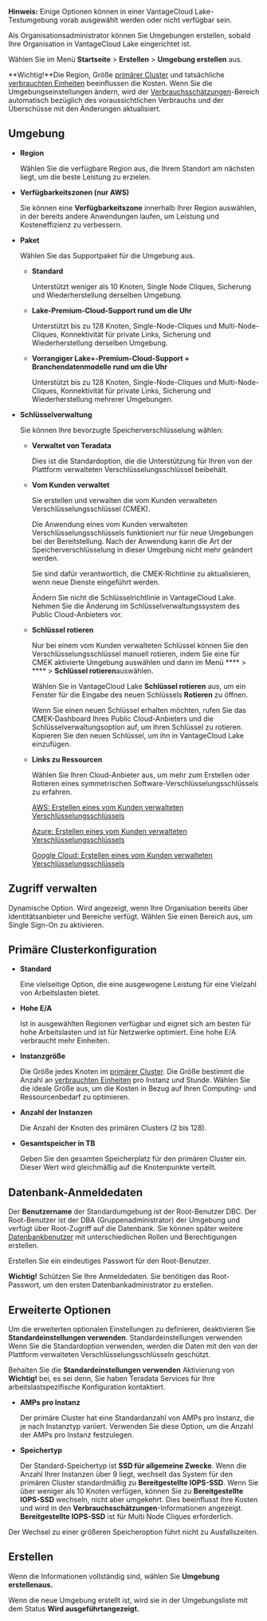 **Hinweis:** Einige Optionen können in einer VantageCloud Lake-Testumgebung vorab ausgewählt werden oder nicht verfügbar sein.

Als Organisationsadministrator können Sie Umgebungen erstellen, sobald Ihre Organisation in VantageCloud Lake eingerichtet ist.

Wählen Sie im Menü **Startseite** > **Erstellen** > **Umgebung erstellen** aus.

**Wichtig!**Die Region, Größe [primärer Cluster](isb1696461636881.md) und tatsächliche [verbrauchten Einheiten](onj1682104977691.md) beeinflussen die Kosten. Wenn Sie die Umgebungseinstellungen ändern, wird der [Verbrauchsschätzungen](aow1703107228725.md)-Bereich automatisch bezüglich des voraussichtlichen Verbrauchs und der Überschüsse mit den Änderungen aktualisiert.

## Umgebung


-   **Region**

    Wählen Sie die verfügbare Region aus, die Ihrem Standort am nächsten liegt, um die beste Leistung zu erzielen.


-   **Verfügbarkeitszonen (nur AWS)**

    Sie können eine **Verfügbarkeitszone** innerhalb Ihrer Region auswählen, in der bereits andere Anwendungen laufen, um Leistung und Kosteneffizienz zu verbessern.


-   **Paket**

    Wählen Sie das Supportpaket für die Umgebung aus.

    -   **Standard**

        Unterstützt weniger als 10 Knoten, Single Node Cliques, Sicherung und Wiederherstellung derselben Umgebung.


    -   **Lake-Premium-Cloud-Support rund um die Uhr**

        Unterstützt bis zu 128 Knoten, Single-Node-Cliques und Multi-Node-Cliques, Konnektivität für private Links, Sicherung und Wiederherstellung derselben Umgebung.


    -   **Vorrangiger Lake+-Premium-Cloud-Support + Branchendatenmodelle rund um die Uhr**

        Unterstützt bis zu 128 Knoten, Single-Node-Cliques und Multi-Node-Cliques, Konnektivität für private Links, Sicherung und Wiederherstellung mehrerer Umgebungen.


-   **Schlüsselverwaltung**

    Sie können Ihre bevorzugte Speicherverschlüsselung wählen:

    -   **Verwaltet von Teradata**

        Dies ist die Standardoption, die die Unterstützung für Ihren von der Plattform verwalteten Verschlüsselungsschlüssel beibehält.


    -   **Vom Kunden verwaltet**

        Sie erstellen und verwalten die vom Kunden verwalteten Verschlüsselungsschlüssel (CMEK).

        Die Anwendung eines vom Kunden verwalteten Verschlüsselungsschlüssels funktioniert nur für neue Umgebungen bei der Bereitstellung. Nach der Anwendung kann die Art der Speicherverschlüsselung in dieser Umgebung nicht mehr geändert werden.

        Sie sind dafür verantwortlich, die CMEK-Richtlinie zu aktualisieren, wenn neue Dienste eingeführt werden.

        Ändern Sie nicht die Schlüsselrichtlinie in VantageCloud Lake. Nehmen Sie die Änderung im Schlüsselverwaltungssystem des Public Cloud-Anbieters vor.


    -   **Schlüssel rotieren**

        Nur bei einem vom Kunden verwalteten Schlüssel können Sie den Verschlüsselungsschlüssel manuell rotieren, indem Sie eine für CMEK aktivierte Umgebung auswählen und dann im Menü **** > **** > **Schlüssel rotieren**auswählen.

        Wählen Sie in VantageCloud Lake **Schlüssel rotieren** aus, um ein Fenster für die Eingabe des neuen Schlüssels **Rotieren** zu öffnen.

        Wenn Sie einen neuen Schlüssel erhalten möchten, rufen Sie das CMEK-Dashboard Ihres Public Cloud-Anbieters und die Schlüsselverwaltungsoption auf, um Ihren Schlüssel zu rotieren. Kopieren Sie den neuen Schlüssel, um ihn in VantageCloud Lake einzufügen.


    -   **Links zu Ressourcen**

        Wählen Sie Ihren Cloud-Anbieter aus, um mehr zum Erstellen oder Rotieren eines symmetrischen Software-Verschlüsselungsschlüssels zu erfahren.

        [AWS: Erstellen eines vom Kunden verwalteten Verschlüsselungsschlüssels](https://docs.teradata.com/access/sources/dita/topic?dita:topicPath=qly1704828971494.dita&utm_source=console&utm_medium=iph)

        [Azure: Erstellen eines vom Kunden verwalteten Verschlüsselungsschlüssels](https://docs.teradata.com/access/sources/dita/topic?dita:topicPath=ayd1718750859566.dita&utm_source=console&utm_medium=iph)

        [Google Cloud: Erstellen eines vom Kunden verwalteten Verschlüsselungsschlüssels](https://docs.teradata.com/access/sources/dita/topic?dita:topicPath=dgb1746037407158.dita&utm_source=console&utm_medium=iph)


## Zugriff verwalten


Dynamische Option. Wird angezeigt, wenn Ihre Organisation bereits über Identitätsanbieter und Bereiche verfügt. Wählen Sie einen Bereich aus, um Single Sign-On zu aktivieren.

## Primäre Clusterkonfiguration


-   **Standard**

    Eine vielseitige Option, die eine ausgewogene Leistung für eine Vielzahl von Arbeitslasten bietet.


-   **Hohe E/A**

    Ist in ausgewählten Regionen verfügbar und eignet sich am besten für hohe Arbeitslasten und ist für Netzwerke optimiert. Eine hohe E/A verbraucht mehr Einheiten.


-   **Instanzgröße**

    Die Größe jedes Knoten im [primärer Cluster](nmr1658424425362.md). Die Größe bestimmt die Anzahl an [verbrauchten Einheiten](tdv1682522711429.md) pro Instanz und Stunde. Wählen Sie die ideale Größe aus, um die Kosten in Bezug auf Ihren Computing- und Ressourcenbedarf zu optimieren.


-   **Anzahl der Instanzen**

    Die Anzahl der Knoten des primären Clusters (2 bis 128).


-   **Gesamtspeicher in TB**

    Geben Sie den gesamten Speicherplatz für den primären Cluster ein. Dieser Wert wird gleichmäßig auf die Knotenpunkte verteilt.


## Datenbank-Anmeldedaten


Der **Benutzername** der Standardumgebung ist der Root-Benutzer DBC. Der Root-Benutzer ist der DBA (Gruppenadministrator) der Umgebung und verfügt über Root-Zugriff auf die Datenbank. Sie können später weitere [Datenbankbenutzer](wxe1659392685092.md) mit unterschiedlichen Rollen und Berechtigungen erstellen.

Erstellen Sie ein eindeutiges Passwort für den Root-Benutzer.

**Wichtig!** Schützen Sie Ihre Anmeldedaten. Sie benötigen das Root-Passwort, um den ersten Datenbankadministrator zu erstellen.

## Erweiterte Optionen


Um die erweiterten optionalen Einstellungen zu definieren, deaktivieren Sie **Standardeinstellungen verwenden**. Standardeinstellungen verwenden Wenn Sie die Standardoption verwenden, werden die Daten mit den von der Plattform verwalteten Verschlüsselungsschlüsseln geschützt.

Behalten Sie die **Standardeinstellungen verwenden** Aktivierung von **Wichtig!** bei, es sei denn, Sie haben Teradata Services für Ihre arbeitslastspezifische Konfiguration kontaktiert.

-   **AMPs pro Instanz**

    Der primäre Cluster hat eine Standardanzahl von AMPs pro Instanz, die je nach Instanztyp variiert. Verwenden Sie diese Option, um die Anzahl der AMPs pro Instanz festzulegen.


-   **Speichertyp**

    Der Standard-Speichertyp ist **SSD für allgemeine Zwecke**. Wenn die Anzahl Ihrer Instanzen über 9 liegt, wechselt das System für den primären Cluster standardmäßig zu **Bereitgestellte IOPS-SSD**. Wenn Sie über weniger als 10 Knoten verfügen, können Sie zu **Bereitgestellte IOPS-SSD** wechseln, nicht aber umgekehrt. Dies beeinflusst Ihre Kosten und wird in den **Verbrauchsschätzungen**-Informationen angezeigt. **Bereitgestellte IOPS-SSD** ist für Multi Node Cliques erforderlich.


Der Wechsel zu einer größeren Speicheroption führt nicht zu Ausfallszeiten.

## Erstellen


Wenn die Informationen vollständig sind, wählen Sie **Umgebung erstellenaus.**

Wenn die neue Umgebung erstellt ist, wird sie in der Umgebungsliste mit dem Status **Wird ausgeführtangezeigt.**

